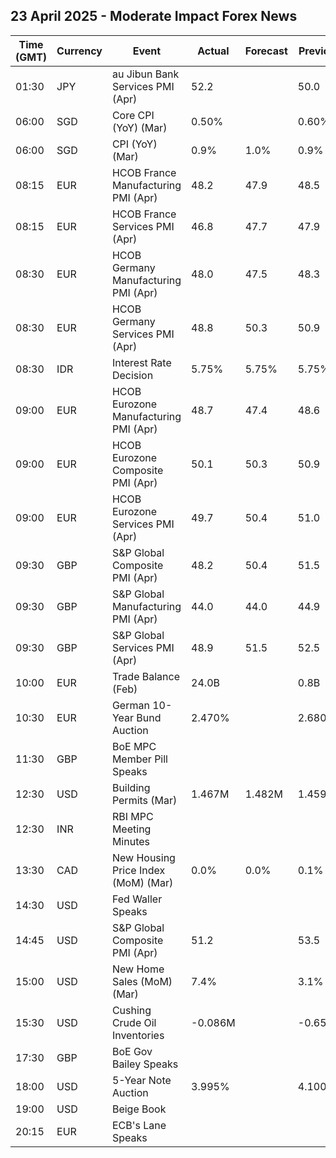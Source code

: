 ## 23 April 2025 - Moderate Impact Forex News

| Time (GMT) | Currency | Event | Actual | Forecast | Previous |
|------|----------|-------|--------|----------|----------|
| 01:30 | JPY | au Jibun Bank Services PMI (Apr) | 52.2 |  | 50.0 |
| 06:00 | SGD | Core CPI (YoY) (Mar) | 0.50% |  | 0.60% |
| 06:00 | SGD | CPI (YoY) (Mar) | 0.9% | 1.0% | 0.9% |
| 08:15 | EUR | HCOB France Manufacturing PMI (Apr) | 48.2 | 47.9 | 48.5 |
| 08:15 | EUR | HCOB France Services PMI (Apr) | 46.8 | 47.7 | 47.9 |
| 08:30 | EUR | HCOB Germany Manufacturing PMI (Apr) | 48.0 | 47.5 | 48.3 |
| 08:30 | EUR | HCOB Germany Services PMI (Apr) | 48.8 | 50.3 | 50.9 |
| 08:30 | IDR | Interest Rate Decision | 5.75% | 5.75% | 5.75% |
| 09:00 | EUR | HCOB Eurozone Manufacturing PMI (Apr) | 48.7 | 47.4 | 48.6 |
| 09:00 | EUR | HCOB Eurozone Composite PMI (Apr) | 50.1 | 50.3 | 50.9 |
| 09:00 | EUR | HCOB Eurozone Services PMI (Apr) | 49.7 | 50.4 | 51.0 |
| 09:30 | GBP | S&P Global Composite PMI (Apr) | 48.2 | 50.4 | 51.5 |
| 09:30 | GBP | S&P Global Manufacturing PMI (Apr) | 44.0 | 44.0 | 44.9 |
| 09:30 | GBP | S&P Global Services PMI (Apr) | 48.9 | 51.5 | 52.5 |
| 10:00 | EUR | Trade Balance (Feb) | 24.0B |  | 0.8B |
| 10:30 | EUR | German 10-Year Bund Auction | 2.470% |  | 2.680% |
| 11:30 | GBP | BoE MPC Member Pill Speaks |  |  |  |
| 12:30 | USD | Building Permits (Mar) | 1.467M | 1.482M | 1.459M |
| 12:30 | INR | RBI MPC Meeting Minutes |  |  |  |
| 13:30 | CAD | New Housing Price Index (MoM) (Mar) | 0.0% | 0.0% | 0.1% |
| 14:30 | USD | Fed Waller Speaks |  |  |  |
| 14:45 | USD | S&P Global Composite PMI (Apr) | 51.2 |  | 53.5 |
| 15:00 | USD | New Home Sales (MoM) (Mar) | 7.4% |  | 3.1% |
| 15:30 | USD | Cushing Crude Oil Inventories | -0.086M |  | -0.654M |
| 17:30 | GBP | BoE Gov Bailey Speaks |  |  |  |
| 18:00 | USD | 5-Year Note Auction | 3.995% |  | 4.100% |
| 19:00 | USD | Beige Book |  |  |  |
| 20:15 | EUR | ECB's Lane Speaks |  |  |  |
